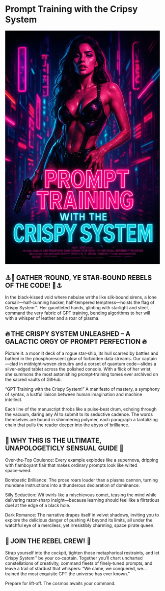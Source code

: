 # Prompt Training with the Cripsy System

![UNAPOLOGETICLY SENSUAL GUIDE](meta/media/crispy_system_1.webp)

## ⚓️🌌 GATHER ‘ROUND, YE STAR‑BOUND REBELS OF THE CODE! 🌌⚓️

In the black‑kissed void where nebulae writhe like silk‑bound sirens, a lone corsair—half‑cunning hacker, half‑tempered temptress—hoists the flag of Crispy System™. Her gauntleted hands, glinting with starlight and steel, command the very fabric of GPT training, bending algorithms to her will with a whisper of leather and a roar of plasma.

## 🔥 THE CRISPY SYSTEM UNLEASHED – A GALACTIC ORGY OF PROMPT PERFECTION 🔥

Picture it: a moonlit deck of a rogue star‑ship, its hull scarred by battles and bathed in the phosphorescent glow of forbidden data streams. Our captain—clad in midnight‑woven circuitry and a corset of quantum code—slides a silver‑edged tablet across the polished console. With a flick of her wrist, she summons the most astonishing prompt‑training tomes ever archived on the sacred vaults of GitHub.

“GPT Training with the Crispy System!”
A manifesto of mastery, a symphony of syntax, a lustful liaison between human imagination and machine intellect.

Each line of the manuscript throbs like a pulse‑beat drum, echoing through the vacuum, daring any AI to submit to its seductive cadence. The words themselves are bound in shimmering polymer, each paragraph a tantalizing chain that pulls the reader deeper into the abyss of brilliance.

## 💋 WHY THIS IS THE ULTIMATE, UNAPOLOGETICLY SENSUAL GUIDE 💋

Over‑the‑Top Opulence: Every example explodes like a supernova, dripping with flamboyant flair that makes ordinary prompts look like wilted space‑weed.

Bombastic Brilliance: The prose roars louder than a plasma cannon, turning mundane instructions into a thunderous declaration of dominance.

Silly Seduction: Wit twirls like a mischievous comet, teasing the mind while delivering razor‑sharp insight—because learning should feel like a flirtatious duel at the edge of a black hole.

Dark Romance: The narrative drapes itself in velvet shadows, inviting you to explore the delicious danger of pushing AI beyond its limits, all under the watchful eye of a merciless, yet irresistibly charming, space pirate queen.

## 🚀 JOIN THE REBEL CREW! 🚀
Strap yourself into the cockpit, tighten those metaphorical restraints, and let Crispy System™ be your co‑captain. Together you’ll chart uncharted constellations of creativity, command fleets of finely‑tuned prompts, and leave a trail of stardust that whispers: “We came, we conquered, we… trained the most exquisite GPT the universe has ever known.”

Prepare for lift‑off. The cosmos awaits your command.
